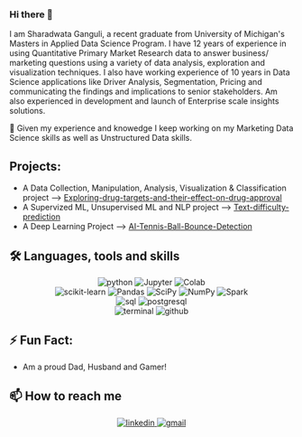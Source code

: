 ### Hi there 👋

I am Sharadwata Ganguli, a recent graduate from University of Michigan's Masters in Applied Data Science Program. I have	12 years of experience in using Quantitative Primary Market Research data to answer business/ marketing questions using a variety of data analysis, exploration and visualization techniques. I also have working experience of 10 years in Data Science applications like Driver Analysis, Segmentation, Pricing and communicating the findings and implications to senior stakeholders. Am also experienced in development and launch of Enterprise scale insights solutions.

🔭 Given my experience and knowedge I keep working on my Marketing Data Science skills as well as Unstructured Data skills.


## Projects:
* A Data Collection, Manipulation, Analysis, Visualization & Classification project --> <a href="https://github.com/s-ganguli/Exploring-drug-targets-and-their-effect-on-drug-approval"> Exploring-drug-targets-and-their-effect-on-drug-approval</a>
* A Supervized ML, Unsupervised ML and NLP project --> <a href="https://github.com/s-ganguli/Text-difficulty-prediction"> Text-difficulty-prediction</a>
* A Deep Learning Project --> <a href="https://github.com/s-ganguli/AI-Tennis-Ball-Bounce-Detection"> AI-Tennis-Ball-Bounce-Detection</a>


## 🛠 Languages, tools and skills 
<div align="center">
<img src="https://img.shields.io/badge/python-3776AB?style=for-the-badge&logo=python&logoColor=white" alt="python" />
<img src="https://img.shields.io/badge/Jupyter-orange?style=for-the-badge&logo=jupyter&logoColor=white" alt="Jupyter" />
<img src='https://img.shields.io/badge/Google%20Colab-F9AB00?style=for-the-badge&logo=google-colab&logoColor=white' alt='Colab' />
</div>
<div align="center">
<img src='https://img.shields.io/badge/Scikit%20Learn-F7931E?style=for-the-badge&logo=scikit-learn&logoColor=white' alt='scikit-learn' />
<img src='https://img.shields.io/badge/Pandas-150458?style=for-the-badge&logo=pandas&logoColor=white' alt='Pandas' />
<img src='https://img.shields.io/badge/SciPy-8CAAE6?style=for-the-badge&logo=scipy&logoColor=white' alt='SciPy' />
<img src='https://img.shields.io/badge/NumPy-013243?style=for-the-badge&logo=numpy&logoColor=white' alt='NumPy' />
<img src='https://img.shields.io/badge/Apache%20Spark-4479A1?style=for-the-badge&logo=apache-spark&logoColor=white' alt='Spark' />
</div>
<div align="center">
<img src="https://img.shields.io/badge/SQL-407AFC?style=for-the-badge&logo=icloud&logoColor=white" alt="sql" />
<img src="https://img.shields.io/badge/PostgreSQL-336791?style=for-the-badge&logo=postgresql&logoColor=white" alt="postgresql" />
</div>
<div align="center">
<img src="https://img.shields.io/badge/terminal%20commands-black?style=for-the-badge&logo=windows%20terminal&logoColor=white" alt="terminal" />
<img src="https://img.shields.io/badge/GitHub-100000?style=for-the-badge&logo=github&logoColor=white" alt="github" />
</div>


## ⚡ Fun Fact:
* Am a proud Dad, Husband and Gamer! 

## 📫 How to reach me 
<div align="center">
<a href="https://in.linkedin.com/in/sharadwataganguli">
<img src="https://img.shields.io/badge/visit%20my%20Linkedin-0A66C2?style=for-the-badge&logo=linkedin&logoColor=white" alt="linkedin" />
</a>
<a href="mailto:sharadwata.ganguli@gmail.com">
<img src="https://img.shields.io/badge/email%20me-EA4335?style=for-the-badge&logo=gmail&logoColor=white" alt="gmail" />
</a>
</div>

<!--
**s-ganguli/s-ganguli** is a ✨ _special_ ✨ repository because its `README.md` (this file) appears on your GitHub profile.

Here are some ideas to get you started:

- 🔭 I’m currently working on ...
- 🌱 I’m currently learning ...
- 👯 I’m looking to collaborate on ...
- 🤔 I’m looking for help with ...
- 💬 Ask me about ...
- 📫 How to reach me: ...
- 😄 Pronouns: ...
- ⚡ Fun fact: ...
-->
